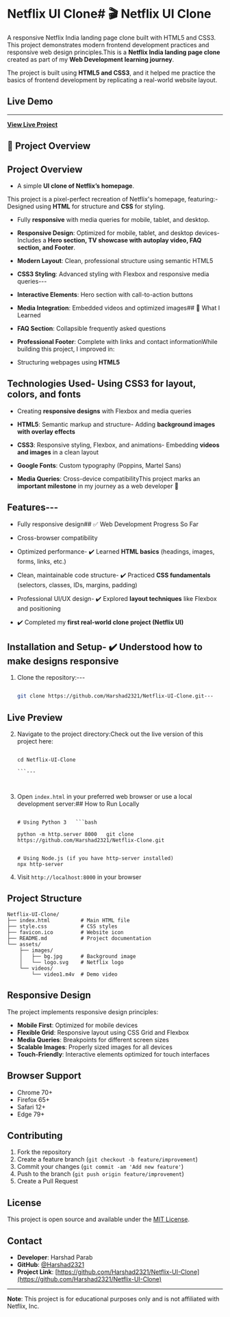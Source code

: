 # Netflix UI Clone# 🎬 Netflix UI Clone  



A responsive Netflix India landing page clone built with HTML5 and CSS3. This project demonstrates modern frontend development practices and responsive web design principles.This is a **Netflix India landing page clone** created as part of my **Web Development learning journey**.  

The project is built using **HTML5 and CSS3**, and it helped me practice the basics of frontend development by replicating a real-world website layout.  

## Live Demo

---

**[View Live Project](https://harshad2321.github.io/Netflix-UI-Clone/)**

## 📌 Project Overview  

## Project Overview

- A simple **UI clone of Netflix’s homepage**.  

This project is a pixel-perfect recreation of Netflix's homepage, featuring:- Designed using **HTML** for structure and **CSS** for styling.  

- Fully **responsive** with media queries for mobile, tablet, and desktop.  

- **Responsive Design**: Optimized for mobile, tablet, and desktop devices- Includes a **Hero section, TV showcase with autoplay video, FAQ section, and Footer**.  

- **Modern Layout**: Clean, professional structure using semantic HTML5

- **CSS3 Styling**: Advanced styling with Flexbox and responsive media queries---

- **Interactive Elements**: Hero section with call-to-action buttons

- **Media Integration**: Embedded videos and optimized images## 🎯 What I Learned  

- **FAQ Section**: Collapsible frequently asked questions

- **Professional Footer**: Complete with links and contact informationWhile building this project, I improved in:  

- Structuring webpages using **HTML5**  

## Technologies Used- Using **CSS3** for layout, colors, and fonts  

- Creating **responsive designs** with Flexbox and media queries  

- **HTML5**: Semantic markup and structure- Adding **background images with overlay effects**  

- **CSS3**: Responsive styling, Flexbox, and animations- Embedding **videos and images** in a clean layout  

- **Google Fonts**: Custom typography (Poppins, Martel Sans)

- **Media Queries**: Cross-device compatibilityThis project marks an **important milestone** in my journey as a web developer 🚀  



## Features---



- Fully responsive design## ✅ Web Development Progress So Far  

- Cross-browser compatibility

- Optimized performance- ✔️ Learned **HTML basics** (headings, images, forms, links, etc.)  

- Clean, maintainable code structure- ✔️ Practiced **CSS fundamentals** (selectors, classes, IDs, margins, padding)  

- Professional UI/UX design- ✔️ Explored **layout techniques** like Flexbox and positioning  

- ✔️ Completed my **first real-world clone project (Netflix UI)**  

## Installation and Setup- ✔️ Understood how to make designs **responsive**  



1. Clone the repository:---

   ```bash

   git clone https://github.com/Harshad2321/Netflix-UI-Clone.git---

   ```

##  Live Preview  

2. Navigate to the project directory:Check out the live version of this project here:  

   ```bash[Live Demo on Vercel](https://netflix-ui-clone-smoky.vercel.app/)  

   cd Netflix-UI-Clone

   ```---



3. Open `index.html` in your preferred web browser or use a local development server:##  How to Run Locally  

   ```bash1. Clone the repository:  

   # Using Python 3   ```bash

   python -m http.server 8000   git clone https://github.com/Harshad2321/Netflix-Clone.git

   
   # Using Node.js (if you have http-server installed)
   npx http-server
   ```

4. Visit `http://localhost:8000` in your browser

## Project Structure

```
Netflix-UI-Clone/
├── index.html          # Main HTML file
├── style.css           # CSS styles
├── favicon.ico         # Website icon
├── README.md           # Project documentation
└── assets/
    ├── images/
    │   ├── bg.jpg      # Background image
    │   └── logo.svg    # Netflix logo
    └── videos/
        └── video1.m4v  # Demo video
```

## Responsive Design

The project implements responsive design principles:

- **Mobile First**: Optimized for mobile devices
- **Flexible Grid**: Responsive layout using CSS Grid and Flexbox
- **Media Queries**: Breakpoints for different screen sizes
- **Scalable Images**: Properly sized images for all devices
- **Touch-Friendly**: Interactive elements optimized for touch interfaces

## Browser Support

- Chrome 70+
- Firefox 65+
- Safari 12+
- Edge 79+

## Contributing

1. Fork the repository
2. Create a feature branch (`git checkout -b feature/improvement`)
3. Commit your changes (`git commit -am 'Add new feature'`)
4. Push to the branch (`git push origin feature/improvement`)
5. Create a Pull Request

## License

This project is open source and available under the [MIT License](LICENSE).

## Contact

- **Developer**: Harshad Parab
- **GitHub**: [@Harshad2321](https://github.com/Harshad2321)
- **Project Link**: [https://github.com/Harshad2321/Netflix-UI-Clone](https://github.com/Harshad2321/Netflix-UI-Clone)

---

**Note**: This project is for educational purposes only and is not affiliated with Netflix, Inc.